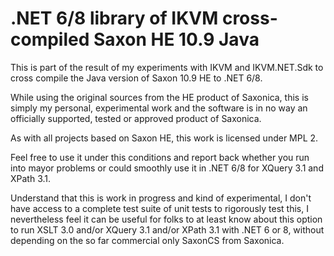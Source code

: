 ﻿# .NET 6/8 library of IKVM cross-compiled Saxon HE 10.9 Java

This is part of the result of my experiments with IKVM and IKVM.NET.Sdk to cross compile the Java version of Saxon 10.9 HE to .NET 6/8.

While using the original sources from the HE product of Saxonica, this is simply my personal, experimental work and the software is in
no way an officially supported, tested or approved product of Saxonica.

As with all projects based on Saxon HE, this work is licensed under MPL 2.

Feel free to use it under this conditions and report back whether you run into mayor problems or could smoothly use it in .NET 6/8 for XQuery 3.1 and XPath 3.1.

Understand that this is work in progress and kind of experimental, I don't have access to a complete test suite of unit tests to rigorously test this, 
I nevertheless feel it can be useful for folks to at least know about this option to run XSLT 3.0 and/or XQuery 3.1 and/or XPath 3.1 with .NET 6 or 8,
without depending on the so far commercial only SaxonCS from Saxonica. 